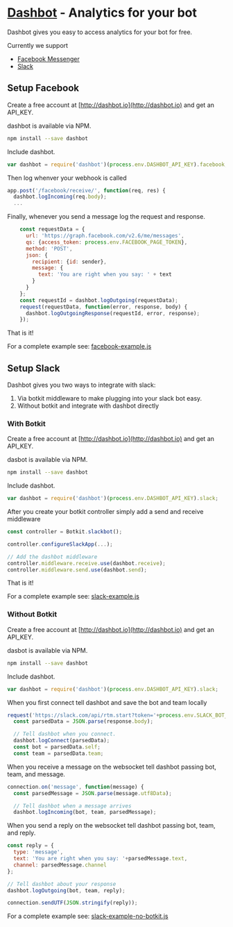 # [Dashbot](http://dashbot.io) - Analytics for your bot

Dashbot gives you easy to access analytics for your bot for free.

Currently we support

* [Facebook Messenger](http://developers.facebook.com)
* [Slack](http://api.slack.com)

## Setup Facebook

Create a free account at [http://dashbot.io](http://dashbot.io) and get an API_KEY.

dashbot is available via NPM.

```bash
npm install --save dashbot
```

Include dashbot.

```javascript
var dashbot = require('dashbot')(process.env.DASHBOT_API_KEY).facebook;
```

Then log whenver your webhook is called

```javascript
app.post('/facebook/receive/', function(req, res) {
  dashbot.logIncoming(req.body);
  ...
```

Finally, whenever you send a message log the request and response.

```javascript
    const requestData = {
      url: 'https://graph.facebook.com/v2.6/me/messages',
      qs: {access_token: process.env.FACEBOOK_PAGE_TOKEN},
      method: 'POST',
      json: {
        recipient: {id: sender},
        message: {
          text: 'You are right when you say: ' + text
        }
      }
    };
    const requestId = dashbot.logOutgoing(requestData);
    request(requestData, function(error, response, body) {
      dashbot.logOutgoingResponse(requestId, error, response);
    });
```

That is it!

For a complete example see: [facebook-example.js](https://github.com/actionably/dashbot/blob/master/src/facebook-example.js)

## Setup Slack

Dashbot gives you two ways to integrate with slack: 
1. Via botkit middleware to make plugging into your slack bot easy. 
1. Without botkit and integrate with dashbot directly 

### With Botkit

Create a free account at [http://dashbot.io](http://dashbot.io) and get an API_KEY.

dasbot is available via NPM.

```bash
npm install --save dashbot
```

Include dashbot.

```javascript
var dashbot = require('dashbot')(process.env.DASHBOT_API_KEY).slack;
```

After you create your botkit controller simply add a send and receive middleware

```javascript
const controller = Botkit.slackbot();

controller.configureSlackApp(...);

// Add the dashbot middleware
controller.middleware.receive.use(dashbot.receive);
controller.middleware.send.use(dashbot.send);
```

That is it!

For a complete example see: [slack-example.js](https://github.com/actionably/dashbot/blob/master/src/slack-example.js)

### Without Botkit

Create a free account at [http://dashbot.io](http://dashbot.io) and get an API_KEY.

dasbot is available via NPM.

```bash
npm install --save dashbot
```

Include dashbot.

```javascript
var dashbot = require('dashbot')(process.env.DASHBOT_API_KEY).slack;
```

When you first connect tell dashbot and save the bot and team locally

```javascript
request('https://slack.com/api/rtm.start?token='+process.env.SLACK_BOT_TOKEN, function(error, response) {
  const parsedData = JSON.parse(response.body);

  // Tell dashbot when you connect.
  dashbot.logConnect(parsedData);
  const bot = parsedData.self;
  const team = parsedData.team;
```

When you receive a message on the websocket tell dashbot passing bot, team, and message.

```javascript
connection.on('message', function(message) {
  const parsedMessage = JSON.parse(message.utf8Data);

  // Tell dashbot when a message arrives
  dashbot.logIncoming(bot, team, parsedMessage);
```

When you send a reply on the websocket tell dashbot passing bot, team, and reply.

```javascript
const reply = {
  type: 'message',
  text: 'You are right when you say: '+parsedMessage.text,
  channel: parsedMessage.channel
};

// Tell dashbot about your response
dashbot.logOutgoing(bot, team, reply);

connection.sendUTF(JSON.stringify(reply));
```

For a complete example see: 
[slack-example-no-botkit.js](https://github.com/actionably/dashbot/blob/master/src/slack-example-no-botkit.js)
